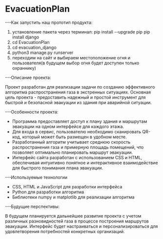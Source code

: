 # EvacuationPlan

---Как запустить наш прототип продукта:

1) установление пакета через терминал:
pip install --upgrade pip
pip install django
3) cd EvacuationPlan
4) cd evacuation_django
5) python3 manage.py runserver
6) переходим на сайт и выбираем местоположение огня и пользователя(в будущем выбор огня будет доступен только охраннику)


---Описание проекта:

Проект разработан для реализации задачи по созданию эффективного алгоритма распространения газа в экстренных ситуациях. Основная цель проекта - предоставить надежный и простой инструмент для быстрой и безопасной эвакуации из здания при аварийной ситуации.


---Особенности проекта:

- Программа предоставляет доступ к плану здания и маршрутам эвакуации на одном интерфейсе для каждого этажа.
- Для входа в сервис, пользователю необходимо сканировать QR-код, который может быть размещен в удобном месте.
- Разработанный алгоритм учитывает среднюю скорость распространения газа и примерную площадь помещений, что позволяет оптимально планировать маршрут эвакуации.
- Интерфейс сайта разработан с использованием CSS и HTML, обеспечивая интуитивно понятное и интерактивное взаимодействие для быстрого понимания плана эвакуации.


---Используемые технологии

- CSS, HTML и JavaScript для разработки интерфейса
- Python для разработки алгоритма
- Библиотеки numpy и matplotlib для реализации алгоритма


---Будущие перспективы:

В будущем планируется дальнейшее развитие проекта с учетом различных разновидностей газа в процессе построения маршрутов эвакуации. Интерфейс будет настраиваться и персонализироваться для удовлетворения потребностей конкретных организаций.
